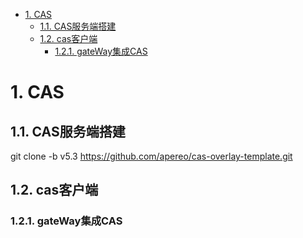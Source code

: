 


<!-- TOC -->

- [1. CAS](#1-cas)
    - [1.1. CAS服务端搭建](#11-cas服务端搭建)
    - [1.2. cas客户端](#12-cas客户端)
        - [1.2.1. gateWay集成CAS](#121-gateway集成cas)

<!-- /TOC -->


# 1. CAS  
## 1.1. CAS服务端搭建  
<!-- 
Spring Security系列教程27
https://blog.csdn.net/syc000666/article/details/121114487
-->

git clone -b v5.3 https://github.com/apereo/cas-overlay-template.git   


## 1.2. cas客户端  
<!--


SpringBoot + Spring Security 整合CAS5.1
https://blog.csdn.net/Gooooa/article/details/112008818
Spring Boot 使用Spring security 集成CAS
https://blog.csdn.net/cl_andywin/article/details/53998986
-->


### 1.2.1. gateWay集成CAS  

<!-- 

https://www.freesion.com/article/5871475118/
https://blog.csdn.net/weixin_37548740/article/details/104650173

httpSecurity.AddFilterBefore IntelliJ IDEA的抱怨
http://hk.voidcc.com/question/p-roflfcts-bht.html

“无法访问 javax.servlet.Filter"将 Spring Security 与 Spring Gateway 一起使用时出错
https://www.it1352.com/2407090.html

cas_demo  https://blog.csdn.net/weixin_37548740/article/details/104650173
https://github.com/liushprofessor/cas_demo
-->


